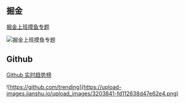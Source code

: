 ## 掘金



[掘金上班摸鱼专题](https://juejin.im/topic/5c106be9092dcb2cc5de7257)

![掘金上班摸鱼专题](https://upload-images.jianshu.io/upload_images/3203841-4d24aab45a421cb8.png)









## Github



[Github 实时趋势榜](https://github.com/trending)

![https://github.com/trending](https://upload-images.jianshu.io/upload_images/3203841-fd112638d47e62e4.png)

